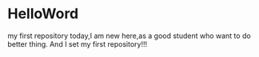 # HelloWord
my first repository
today,I am new here,as a good student who want to do better thing. And I set my first repository!!!
